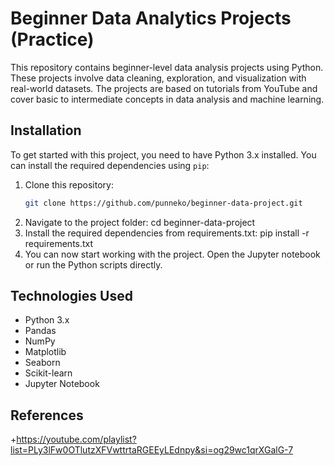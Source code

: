 # Beginner Data Analytics Projects (Practice)
This repository contains beginner-level data analysis projects using Python. These projects involve data cleaning, exploration, and visualization with real-world datasets. The projects are based on tutorials from YouTube and cover basic to intermediate concepts in data analysis and machine learning.

## Installation

To get started with this project, you need to have Python 3.x installed. You can install the required dependencies using `pip`:

1. Clone this repository:
   ```bash
   git clone https://github.com/punneko/beginner-data-project.git
2. Navigate to the project folder: cd beginner-data-project
3. Install the required dependencies from requirements.txt: pip install -r requirements.txt
4. You can now start working with the project. Open the Jupyter notebook or run the Python scripts directly.

## Technologies Used

- Python 3.x
- Pandas
- NumPy
- Matplotlib
- Seaborn
- Scikit-learn
- Jupyter Notebook


## References
+https://youtube.com/playlist?list=PLy3lFw0OTlutzXFVwttrtaRGEEyLEdnpy&si=og29wc1qrXGalG-7
